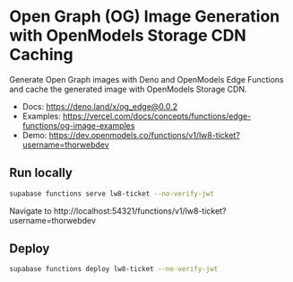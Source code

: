 # Open Graph (OG) Image Generation with OpenModels Storage CDN Caching

Generate Open Graph images with Deno and OpenModels Edge Functions and cache the generated image with OpenModels Storage CDN.

- Docs: https://deno.land/x/og_edge@0.0.2
- Examples: https://vercel.com/docs/concepts/functions/edge-functions/og-image-examples
- Demo: https://dev.openmodels.co/functions/v1/lw8-ticket?username=thorwebdev

## Run locally

```bash
supabase functions serve lw8-ticket --no-verify-jwt
```

Navigate to http://localhost:54321/functions/v1/lw8-ticket?username=thorwebdev

## Deploy

```bash
supabase functions deploy lw8-ticket --no-verify-jwt
```
